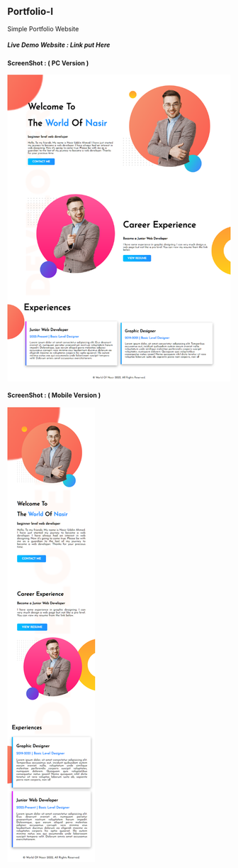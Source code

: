 ## Portfolio-I

Simple Portfolio Website

##### Live Demo Website : Link put Here

#### ScreenShot : ( PC Version ) 
<img src="/images/screenshot.png">

#### ScreenShot : ( Mobile Version ) 

<img src="/images/mobile-screenshot.png">



